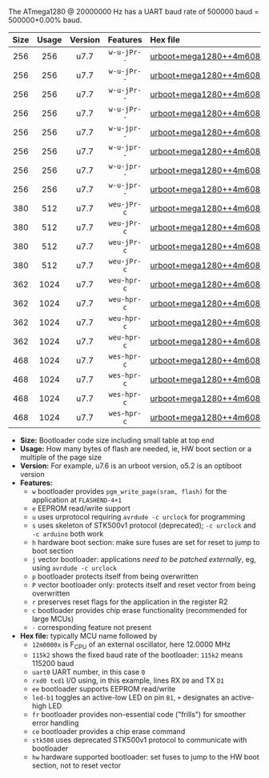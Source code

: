 The ATmega1280 @ 20000000 Hz has a UART baud rate of 500000 baud = 500000+0.00% baud.

|Size|Usage|Version|Features|Hex file|
|:-:|:-:|:-:|:-:|:--|
|256|256|u7.7|`w-u-jPr--`|[urboot+mega1280++4m6080x++115k2_uart0_rxe0_txe1_led+b7.hex](https://raw.githubusercontent.com/stefanrueger/urboot.hex/main/boards/mega1280/external_oscillator/fcpu++4m6080_Hz/br++115k2_bps/urboot+mega1280++4m6080x++115k2_uart0_rxe0_txe1_led+b7.hex)|
|256|256|u7.7|`w-u-jPr--`|[urboot+mega1280++4m6080x++115k2_uart1_rxd2_txd3_led+b7.hex](https://raw.githubusercontent.com/stefanrueger/urboot.hex/main/boards/mega1280/external_oscillator/fcpu++4m6080_Hz/br++115k2_bps/urboot+mega1280++4m6080x++115k2_uart1_rxd2_txd3_led+b7.hex)|
|256|256|u7.7|`w-u-jPr--`|[urboot+mega1280++4m6080x++115k2_uart2_rxh0_txh1_led+b7.hex](https://raw.githubusercontent.com/stefanrueger/urboot.hex/main/boards/mega1280/external_oscillator/fcpu++4m6080_Hz/br++115k2_bps/urboot+mega1280++4m6080x++115k2_uart2_rxh0_txh1_led+b7.hex)|
|256|256|u7.7|`w-u-jPr--`|[urboot+mega1280++4m6080x++115k2_uart3_rxj0_txj1_led+b7.hex](https://raw.githubusercontent.com/stefanrueger/urboot.hex/main/boards/mega1280/external_oscillator/fcpu++4m6080_Hz/br++115k2_bps/urboot+mega1280++4m6080x++115k2_uart3_rxj0_txj1_led+b7.hex)|
|256|256|u7.7|`w-u-jpr--`|[urboot+mega1280++4m6080x++115k2_uart0_rxe0_txe1_led+b7_fr.hex](https://raw.githubusercontent.com/stefanrueger/urboot.hex/main/boards/mega1280/external_oscillator/fcpu++4m6080_Hz/br++115k2_bps/urboot+mega1280++4m6080x++115k2_uart0_rxe0_txe1_led+b7_fr.hex)|
|256|256|u7.7|`w-u-jpr--`|[urboot+mega1280++4m6080x++115k2_uart1_rxd2_txd3_led+b7_fr.hex](https://raw.githubusercontent.com/stefanrueger/urboot.hex/main/boards/mega1280/external_oscillator/fcpu++4m6080_Hz/br++115k2_bps/urboot+mega1280++4m6080x++115k2_uart1_rxd2_txd3_led+b7_fr.hex)|
|256|256|u7.7|`w-u-jpr--`|[urboot+mega1280++4m6080x++115k2_uart2_rxh0_txh1_led+b7_fr.hex](https://raw.githubusercontent.com/stefanrueger/urboot.hex/main/boards/mega1280/external_oscillator/fcpu++4m6080_Hz/br++115k2_bps/urboot+mega1280++4m6080x++115k2_uart2_rxh0_txh1_led+b7_fr.hex)|
|256|256|u7.7|`w-u-jpr--`|[urboot+mega1280++4m6080x++115k2_uart3_rxj0_txj1_led+b7_fr.hex](https://raw.githubusercontent.com/stefanrueger/urboot.hex/main/boards/mega1280/external_oscillator/fcpu++4m6080_Hz/br++115k2_bps/urboot+mega1280++4m6080x++115k2_uart3_rxj0_txj1_led+b7_fr.hex)|
|380|512|u7.7|`weu-jPr-c`|[urboot+mega1280++4m6080x++115k2_uart0_rxe0_txe1_ee_led+b7_fr_ce.hex](https://raw.githubusercontent.com/stefanrueger/urboot.hex/main/boards/mega1280/external_oscillator/fcpu++4m6080_Hz/br++115k2_bps/urboot+mega1280++4m6080x++115k2_uart0_rxe0_txe1_ee_led+b7_fr_ce.hex)|
|380|512|u7.7|`weu-jPr-c`|[urboot+mega1280++4m6080x++115k2_uart1_rxd2_txd3_ee_led+b7_fr_ce.hex](https://raw.githubusercontent.com/stefanrueger/urboot.hex/main/boards/mega1280/external_oscillator/fcpu++4m6080_Hz/br++115k2_bps/urboot+mega1280++4m6080x++115k2_uart1_rxd2_txd3_ee_led+b7_fr_ce.hex)|
|380|512|u7.7|`weu-jPr-c`|[urboot+mega1280++4m6080x++115k2_uart2_rxh0_txh1_ee_led+b7_fr_ce.hex](https://raw.githubusercontent.com/stefanrueger/urboot.hex/main/boards/mega1280/external_oscillator/fcpu++4m6080_Hz/br++115k2_bps/urboot+mega1280++4m6080x++115k2_uart2_rxh0_txh1_ee_led+b7_fr_ce.hex)|
|380|512|u7.7|`weu-jPr-c`|[urboot+mega1280++4m6080x++115k2_uart3_rxj0_txj1_ee_led+b7_fr_ce.hex](https://raw.githubusercontent.com/stefanrueger/urboot.hex/main/boards/mega1280/external_oscillator/fcpu++4m6080_Hz/br++115k2_bps/urboot+mega1280++4m6080x++115k2_uart3_rxj0_txj1_ee_led+b7_fr_ce.hex)|
|362|1024|u7.7|`weu-hpr-c`|[urboot+mega1280++4m6080x++115k2_uart0_rxe0_txe1_ee_led+b7_fr_ce_hw.hex](https://raw.githubusercontent.com/stefanrueger/urboot.hex/main/boards/mega1280/external_oscillator/fcpu++4m6080_Hz/br++115k2_bps/urboot+mega1280++4m6080x++115k2_uart0_rxe0_txe1_ee_led+b7_fr_ce_hw.hex)|
|362|1024|u7.7|`weu-hpr-c`|[urboot+mega1280++4m6080x++115k2_uart1_rxd2_txd3_ee_led+b7_fr_ce_hw.hex](https://raw.githubusercontent.com/stefanrueger/urboot.hex/main/boards/mega1280/external_oscillator/fcpu++4m6080_Hz/br++115k2_bps/urboot+mega1280++4m6080x++115k2_uart1_rxd2_txd3_ee_led+b7_fr_ce_hw.hex)|
|362|1024|u7.7|`weu-hpr-c`|[urboot+mega1280++4m6080x++115k2_uart2_rxh0_txh1_ee_led+b7_fr_ce_hw.hex](https://raw.githubusercontent.com/stefanrueger/urboot.hex/main/boards/mega1280/external_oscillator/fcpu++4m6080_Hz/br++115k2_bps/urboot+mega1280++4m6080x++115k2_uart2_rxh0_txh1_ee_led+b7_fr_ce_hw.hex)|
|362|1024|u7.7|`weu-hpr-c`|[urboot+mega1280++4m6080x++115k2_uart3_rxj0_txj1_ee_led+b7_fr_ce_hw.hex](https://raw.githubusercontent.com/stefanrueger/urboot.hex/main/boards/mega1280/external_oscillator/fcpu++4m6080_Hz/br++115k2_bps/urboot+mega1280++4m6080x++115k2_uart3_rxj0_txj1_ee_led+b7_fr_ce_hw.hex)|
|468|1024|u7.7|`wes-hpr-c`|[urboot+mega1280++4m6080x++115k2_uart0_rxe0_txe1_ee_led+b7_fr_ce_stk500_hw.hex](https://raw.githubusercontent.com/stefanrueger/urboot.hex/main/boards/mega1280/external_oscillator/fcpu++4m6080_Hz/br++115k2_bps/urboot+mega1280++4m6080x++115k2_uart0_rxe0_txe1_ee_led+b7_fr_ce_stk500_hw.hex)|
|468|1024|u7.7|`wes-hpr-c`|[urboot+mega1280++4m6080x++115k2_uart1_rxd2_txd3_ee_led+b7_fr_ce_stk500_hw.hex](https://raw.githubusercontent.com/stefanrueger/urboot.hex/main/boards/mega1280/external_oscillator/fcpu++4m6080_Hz/br++115k2_bps/urboot+mega1280++4m6080x++115k2_uart1_rxd2_txd3_ee_led+b7_fr_ce_stk500_hw.hex)|
|468|1024|u7.7|`wes-hpr-c`|[urboot+mega1280++4m6080x++115k2_uart2_rxh0_txh1_ee_led+b7_fr_ce_stk500_hw.hex](https://raw.githubusercontent.com/stefanrueger/urboot.hex/main/boards/mega1280/external_oscillator/fcpu++4m6080_Hz/br++115k2_bps/urboot+mega1280++4m6080x++115k2_uart2_rxh0_txh1_ee_led+b7_fr_ce_stk500_hw.hex)|
|468|1024|u7.7|`wes-hpr-c`|[urboot+mega1280++4m6080x++115k2_uart3_rxj0_txj1_ee_led+b7_fr_ce_stk500_hw.hex](https://raw.githubusercontent.com/stefanrueger/urboot.hex/main/boards/mega1280/external_oscillator/fcpu++4m6080_Hz/br++115k2_bps/urboot+mega1280++4m6080x++115k2_uart3_rxj0_txj1_ee_led+b7_fr_ce_stk500_hw.hex)|

- **Size:** Bootloader code size including small table at top end
- **Usage:** How many bytes of flash are needed, ie, HW boot section or a multiple of the page size
- **Version:** For example, u7.6 is an urboot version, o5.2 is an optiboot version
- **Features:**
  + `w` bootloader provides `pgm_write_page(sram, flash)` for the application at `FLASHEND-4+1`
  + `e` EEPROM read/write support
  + `u` uses urprotocol requiring `avrdude -c urclock` for programming
  + `s` uses skeleton of STK500v1 protocol (deprecated); `-c urclock` and `-c arduino` both work
  + `h` hardware boot section: make sure fuses are set for reset to jump to boot section
  + `j` vector bootloader: applications *need to be patched externally*, eg, using `avrdude -c urclock`
  + `p` bootloader protects itself from being overwritten
  + `P` vector bootloader only: protects itself and reset vector from being overwritten
  + `r` preserves reset flags for the application in the register R2
  + `c` bootloader provides chip erase functionality (recommended for large MCUs)
  + `-` corresponding feature not present
- **Hex file:** typically MCU name followed by
  + `12m0000x` is F<sub>CPU</sub> of an external oscillator, here 12.0000 MHz
  + `115k2` shows the fixed baud rate of the bootloader: `115k2` means 115200 baud
  + `uart0` UART number, in this case `0`
  + `rxd0 txd1` I/O using, in this example, lines RX `D0` and TX `D1`
  + `ee` bootloader supports EEPROM read/write
  + `led-b1` toggles an active-low LED on pin `B1`, `+` designates an active-high LED
  + `fr` bootloader provides non-essential code ("frills") for smoother error handling
  + `ce` bootloader provides a chip erase command
  + `stk500` uses deprecated STK500v1 protocol to communicate with bootloader
  + `hw` hardware supported bootloader: set fuses to jump to the HW boot section, not to reset vector
